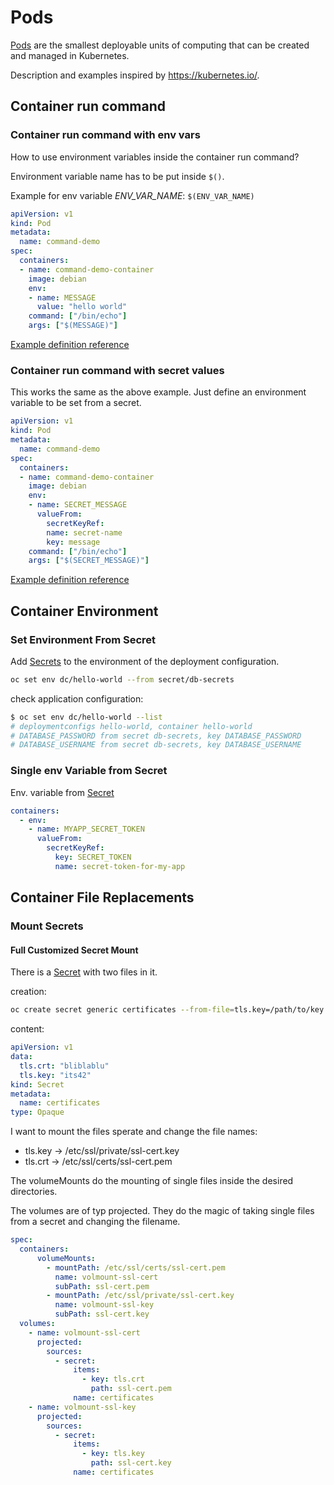 # Pods

[Pods](https://kubernetes.io/docs/concepts/workloads/pods/pod/) are the smallest deployable units of computing that can be created and managed in Kubernetes.

Description and examples inspired by <https://kubernetes.io/>.

## Container run command

### Container run command with env vars

How to use environment variables inside the container run command?

Environment variable name has to be put inside `$()`.

Example for env variable *ENV_VAR_NAME*: `$(ENV_VAR_NAME)`

```YAML
apiVersion: v1
kind: Pod
metadata:
  name: command-demo
spec:
  containers:
  - name: command-demo-container
    image: debian
    env:
    - name: MESSAGE
      value: "hello world"
    command: ["/bin/echo"]
    args: ["$(MESSAGE)"]
```

[Example definition reference](https://kubernetes.io/docs/tasks/inject-data-application/define-command-argument-container/#use-environment-variables-to-define-arguments)

### Container run command with secret values

This works the same as the above example. Just define an environment variable to be set from a secret.

```YAML
apiVersion: v1
kind: Pod
metadata:
  name: command-demo
spec:
  containers:
  - name: command-demo-container
    image: debian
    env:
    - name: SECRET_MESSAGE
      valueFrom:
        secretKeyRef:
        name: secret-name
        key: message
    command: ["/bin/echo"]
    args: ["$(SECRET_MESSAGE)"]
```

[Example definition reference](https://kubernetes.io/docs/tasks/inject-data-application/define-command-argument-container/#use-environment-variables-to-define-arguments)

## Container Environment

### Set Environment From Secret

Add [Secrets](../openshift/secrets.md) to the environment of the deployment configuration.

```bash
oc set env dc/hello-world --from secret/db-secrets
```

check application configuration:

```bash
$ oc set env dc/hello-world --list
# deploymentconfigs hello-world, container hello-world
# DATABASE_PASSWORD from secret db-secrets, key DATABASE_PASSWORD
# DATABASE_USERNAME from secret db-secrets, key DATABASE_USERNAME
```

### Single env Variable from Secret

Env. variable from [Secret](../openshift/secrets.md)

```yaml
containers:
  - env:
    - name: MYAPP_SECRET_TOKEN
      valueFrom:
        secretKeyRef:
          key: SECRET_TOKEN
          name: secret-token-for-my-app
```

## Container File Replacements

### Mount Secrets

#### Full Customized Secret Mount

There is a [Secret](../openshift/secrets.md) with two files in it.

creation:

```bash
oc create secret generic certificates --from-file=tls.key=/path/to/key.file --from-file=tls.crt=/path/to/cert.file
```

content:

```yaml
apiVersion: v1
data:
  tls.crt: "bliblablu"
  tls.key: "its42"
kind: Secret
metadata:
  name: certificates
type: Opaque
```

I want to mount the files sperate and change the file names:

* tls.key -> /etc/ssl/private/ssl-cert.key
* tls.crt -> /etc/ssl/certs/ssl-cert.pem

The volumeMounts do the mounting of single files inside the desired directories.

The volumes are of typ projected. They do the magic of taking single files from a secret and changing the filename.

```yaml
spec:
  containers:
      volumeMounts:
        - mountPath: /etc/ssl/certs/ssl-cert.pem
          name: volmount-ssl-cert
          subPath: ssl-cert.pem
        - mountPath: /etc/ssl/private/ssl-cert.key
          name: volmount-ssl-key
          subPath: ssl-cert.key
  volumes:
    - name: volmount-ssl-cert
      projected:
        sources:
          - secret:
              items:
                - key: tls.crt
                  path: ssl-cert.pem
              name: certificates
    - name: volmount-ssl-key
      projected:
        sources:
          - secret:
              items:
                - key: tls.key
                  path: ssl-cert.key
              name: certificates
```
